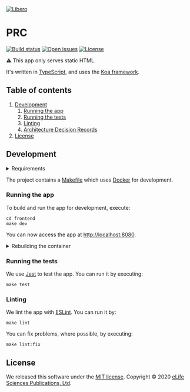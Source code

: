 [![Libero][Libero logo]][Libero]  

PRC
===

[![Build status][Build badge]][Build]
[![Open issues][Open issues badge]][Open issues]
[![License][License badge]][License]

⚠️ This app only serves static HTML.

It's written in [TypeScript], and uses the [Koa framework][Koa].

Table of contents
-----------------

1. [Development](#development)
   1. [Running the app](#running-the-app)
   1. [Running the tests](#running-the-tests)
   1. [Linting](#linting)
   1. [Architecture Decision Records](./.adr)
1. [License](#license)

Development
-----------

<details>

<summary>Requirements</summary>

- [Docker]
- [GNU Make]
- [Node.js]

</details>

The project contains a [Makefile] which uses [Docker] for development.

### Running the app

To build and run the app for development, execute:

```shell
cd frontend
make dev
```

You can now access the app at <http://localhost:8080>.

<details>

<summary>Rebuilding the container</summary>

Static content is attached to the containers as volumes so most updates are visible without a need to rebuild the
container. However, changes to NPM dependencies, for example, require a rebuild. So you may need to execute

```shell
make dev
```

again before running further commands.

</details>

### Running the tests

We use [Jest] to test the app. You can run it by executing: 

```shell
make test
```

### Linting

We lint the app with [ESLint]. You can run it by:

```shell
make lint
```

You can fix problems, where possible, by executing:

```shell
make lint:fix
```

License
-------

We released this software under the [MIT license][license]. Copyright © 2020 [eLife Sciences Publications, Ltd][eLife].

[Build]: https://github.com/libero/prc/actions?query=branch%3Amaster+workflow%3ACI
[Build badge]: https://flat.badgen.net/github/checks/libero/prc?label=build&icon=github
[Docker]: https://www.docker.com/
[eLife]: https://elifesciences.org/
[ESLint]: https://eslint.org/
[GNU Make]: https://www.gnu.org/software/make/
[Jest]: https://jestjs.io/
[Koa]: https://koajs.com/
[Libero]: https://libero.pub/
[Libero logo]: https://cdn.elifesciences.org/libero/logo/libero-logo-96px.svg
[License]: LICENSE.md
[License badge]: https://flat.badgen.net/badge/license/MIT/blue
[Makefile]: frontend/Makefile
[Node.js]: https://nodejs.org/
[Open issues]: https://github.com/libero/prc/issues?q=is%3Aissue+is%3Aopen
[Open issues badge]: https://flat.badgen.net/github/open-issues/libero/prc?icon=github&color=pink
[TypeScript]: https://www.typescriptlang.org/
